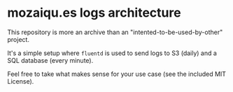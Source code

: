 # mozaiqu.es logs architecture

This repository is more an archive than an "intented-to-be-used-by-other"
project.

It's a simple setup where `fluentd` is used to send logs to S3 (daily) and a
SQL database (every minute).

Feel free to take what makes sense for your use case (see the included MIT
License).
